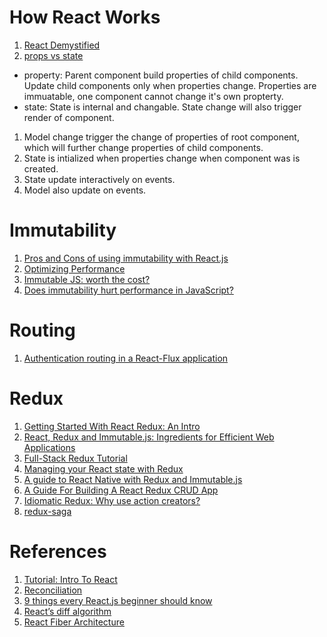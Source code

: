 
# How React Works
1. [React Demystified](http://blog.reverberate.org/2014/02/react-demystified.html)
2. [props vs state](https://github.com/uberVU/react-guide/blob/master/props-vs-state.md)

* property: Parent component build properties of child components. Update child components only when properties change. Properties are immuatable, one component cannot change it's own propterty.
* state: State is internal and changable. State change will also trigger render of component.

1. Model change trigger the change of properties of root component, which will further change properties of child components.
2. State is intialized when properties change when component was is created.
3. State update interactively on events.
4. Model also update on events.


# Immutability
1. [Pros and Cons of using immutability with React.js](http://reactkungfu.com/2015/08/pros-and-cons-of-using-immutability-with-react-js/)
2. [Optimizing Performance](https://facebook.github.io/react/docs/optimizing-performance.html)
3. [Immutable JS: worth the cost?](https://medium.com/@AlexFaunt/immutablejs-worth-the-price-66391b8742d4#.s18x038ye)
4. [Does immutability hurt performance in JavaScript?](http://softwareengineering.stackexchange.com/questions/304574/does-immutability-hurt-performance-in-javascript)

# Routing
1. [Authentication routing in a React-Flux application](http://wmyers.github.io/technical/react-flux/Authentication-routing-in-a-React-Flux-application/)

# Redux
1. [Getting Started With React Redux: An Intro](https://www.codementor.io/reactjs/tutorial/intro-to-react-redux-pros)
2. [React, Redux and Immutable.js: Ingredients for Efficient Web Applications](https://www.toptal.com/react/react-redux-and-immutablejs)
3. [Full-Stack Redux Tutorial](https://teropa.info/blog/2015/09/10/full-stack-redux-tutorial.html)
4. [Managing your React state with Redux](https://onsen.io/blog/react-state-management-redux-store/)
5. [A guide to React Native with Redux and Immutable.js](https://medium.com/the-react-native-log/a-guide-to-react-native-with-redux-and-immutable-js-65a2b795cb6f#.kic1k4ysi)
6. [A Guide For Building A React Redux CRUD App](https://medium.com/@rajaraodv/a-guide-for-building-a-react-redux-crud-app-7fe0b8943d0f#.6ohb8af7b)
7. [Idiomatic Redux: Why use action creators?](https://github.com/acdlite/redux-actions)
8. [redux-saga](https://survivejs.com/blog/redux-saga-interview/)

# References
1. [Tutorial: Intro To React](https://facebook.github.io/react/tutorial/tutorial.html)
3. [Reconciliation](https://facebook.github.io/react/docs/reconciliation.html)
4. [9 things every React.js beginner should know](https://camjackson.net/post/9-things-every-reactjs-beginner-should-know)
5. [React’s diff algorithm](https://calendar.perfplanet.com/2013/diff/)
6. [React Fiber Architecture](https://github.com/acdlite/react-fiber-architecture#what-is-a-fiber)

